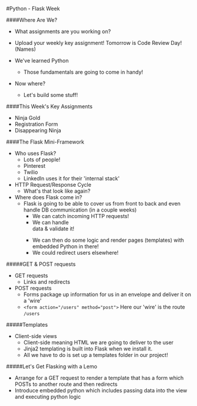 #Python - Flask Week

####Where Are We?
- What assignments are you working on?

- Upload your weekly key assignment! Tomorrow is Code Review Day! (Names)

- We've learned Python
  - Those fundamentals are going to come in handy!
- Now where?
  - Let's build some stuff!

####This Week's Key Assignments
- Ninja Gold
- Registration Form
- Disappearing Ninja

####The Flask Mini-Framework
- Who uses Flask?
  - Lots of people!
  - Pinterest
  - Twilio
  - LinkedIn uses it for their 'internal stack'
- HTTP Request/Response Cycle
  - What's that look like again?
- Where does Flask come in?
  - Flask is going to be able to cover us from front to back and even handle DB communication (in a couple weeks)
    - We can catch incoming HTTP requests!
    - We can handle <form> data & validate it!
    - We can then do some logic and render pages (templates) with embedded Python in there!
    - We could redirect users elsewhere!


#####GET & POST requests
- GET requests
  - Links and redirects
- POST requests
  - Forms package up information for us in an envelope and deliver it on a 'wire'
  - ```<form action="/users" method="post">``` Here our 'wire' is the route ```/users```

#####Templates
- Client-side views  
  - Client-side meaning HTML we are going to deliver to the user
  - Jinja2 templating is built into Flask when we install it.
  - All we have to do is set up a templates folder in our project!

#####Let's Get Flasking with a Lemo
- Arrange for a GET request to render a template that has a form which POSTs to another route and then redirects
- Introduce embedded python which includes passing data into the view and executing python logic
